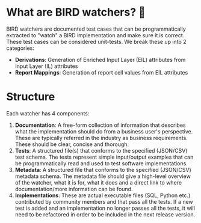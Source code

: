 
# What are BIRD watchers? :telescope:

BIRD watchers are documented test cases that can be programmatically extracted to "watch" a BIRD implementation and make sure it is correct.
These test cases can be considered unit-tests. We break these up into 2 categories:
* **Derivations**: Generation of Enriched Input Layer (EIL) attributes from Input Layer (IL) attributes
* **Report Mappings**: Generation of report cell values from EIL attributes

# Structure
Each watcher has 4 components:
  1. **Documentation**: A free-form collection of information that describes what the implementation should do from a business user's perspective. These are typically referred in the industry as business requirements. These should be clear, concise and thorough.
  2. **Tests**: A structured file(s) that conforms to the specified (JSON/CSV) test schema. The tests represent simple input/output examples that can be programmatically read and used to test software implementations.
  3. **Metadata**: A structured file that conforms to the specified (JSON/CSV) metadata schema. The metadata file should give a high-level overview of the watcher, what it is for, what it does and a direct link to where documentation/more information can be found.
  4. **Implementations**: These are actual executable files (SQL, Python etc.) contributed by community members and that pass all the tests. If a new test is added and an implementation no longer passes all the tests, it will need to be refactored in order to be included in the next release version.




